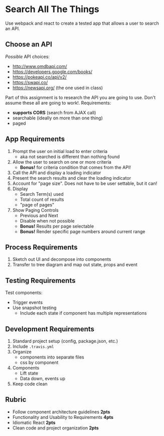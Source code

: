 Search All The Things
===

Use webpack and react to create a tested app that allows a user to search an API.

## Choose an API

_Possible_ API choices:
* http://www.omdbapi.com/
* https://developers.google.com/books/
* https://pokeapi.co/api/v2/
* https://swapi.co/
* https://newsapi.org/ (the one used in class)

Part of this assignment is to research the API you are going to use. Don't assume these
all are going to work!. Requirements:

* **supports CORS** (search from AJAX call)
* searchable (ideally on more than one thing)
* paged

## App Requirements

1. Prompt the user on initial load to enter criteria
    - aka not searched is different than nothing found
1. Allow the user to search on one or more criteria
    - **Bonus!** for criteria condition that comes from the API!
1. Call the API and display a loading indicator
1. Present the search results and clear the loading indicator
1. Account for "page size". Does not have to be user settable, but it can!
1. Display
    - Search Term(s) used 
    - Total count of results
    - "page of pages"
1. Show Paging Controls
    - Previous and Next
    - Disable when not possible
    - **Bonus!** Results per page selectable
    - **Bonus!** Render specific page numbers around current range
    
## Process Requirements

1. Sketch out UI and decompose into components
1. Transfer to tree diagram and map out state, props and event

## Testing Requirements

Test components:	
- Trigger events	
- Use snapshot testing	
    - Include each state if component has multiple representations	

## Development Requirements

1. Standard project setup (config, package.json, etc.)
1. Include `.travis.yml`
1. Organize 
    - components into separate files
    - css by component
1. Components
    - Lift state
    - Data down, events up
1. Keep code clean

## Rubric

* Follow component architecture guidelines **2pts**
* Functionality and Usability to Requirements **4pts**
* Idiomatic React **2pts**
* Clean code and project organization **2pts**
